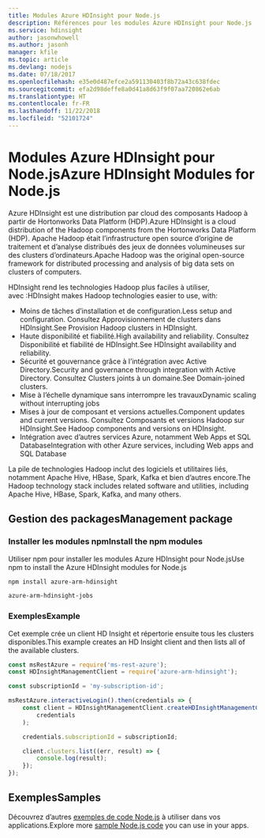 ```yaml
---
title: Modules Azure HDInsight pour Node.js
description: Références pour les modules Azure HDInsight pour Node.js
ms.service: hdinsight
author: jasonwhowell
ms.author: jasonh
manager: kfile
ms.topic: article
ms.devlang: nodejs
ms.date: 07/18/2017
ms.openlocfilehash: e35e0d487efce2a591130403f8b72a43c638fdec
ms.sourcegitcommit: efa2d98deffe8a0d41a8d63f9f07aa720862e6ab
ms.translationtype: HT
ms.contentlocale: fr-FR
ms.lasthandoff: 11/22/2018
ms.locfileid: "52101724"
---
```

# <a name="azure-hdinsight-modules-for-nodejs"></a><span data-ttu-id="c9c47-103">Modules Azure HDInsight pour Node.js</span><span class="sxs-lookup"><span data-stu-id="c9c47-103">Azure HDInsight Modules for Node.js</span></span>

<span data-ttu-id="c9c47-104">Azure HDInsight est une distribution par cloud des composants Hadoop à partir de Hortonworks Data Platform (HDP).</span><span class="sxs-lookup"><span data-stu-id="c9c47-104">Azure HDInsight is a cloud distribution of the Hadoop components from the Hortonworks Data Platform (HDP).</span></span> <span data-ttu-id="c9c47-105">Apache Hadoop était l’infrastructure open source d’origine de traitement et d’analyse distribués des jeux de données volumineuses sur des clusters d’ordinateurs.</span><span class="sxs-lookup"><span data-stu-id="c9c47-105">Apache Hadoop was the original open-source framework for distributed processing and analysis of big data sets on clusters of computers.</span></span>

<span data-ttu-id="c9c47-106">HDInsight rend les technologies Hadoop plus faciles à utiliser, avec :</span><span class="sxs-lookup"><span data-stu-id="c9c47-106">HDInsight makes Hadoop technologies easier to use, with:</span></span>
- <span data-ttu-id="c9c47-107">Moins de tâches d’installation et de configuration.</span><span class="sxs-lookup"><span data-stu-id="c9c47-107">Less setup and configuration.</span></span> <span data-ttu-id="c9c47-108">Consultez Approvisionnement de clusters dans HDInsight.</span><span class="sxs-lookup"><span data-stu-id="c9c47-108">See Provision Hadoop clusters in HDInsight.</span></span>
- <span data-ttu-id="c9c47-109">Haute disponibilité et fiabilité.</span><span class="sxs-lookup"><span data-stu-id="c9c47-109">High availability and reliability.</span></span> <span data-ttu-id="c9c47-110">Consultez Disponibilité et fiabilité de HDInsight.</span><span class="sxs-lookup"><span data-stu-id="c9c47-110">See HDInsight availability and reliability.</span></span>
- <span data-ttu-id="c9c47-111">Sécurité et gouvernance grâce à l’intégration avec Active Directory.</span><span class="sxs-lookup"><span data-stu-id="c9c47-111">Security and governance through integration with Active Directory.</span></span> <span data-ttu-id="c9c47-112">Consultez Clusters joints à un domaine.</span><span class="sxs-lookup"><span data-stu-id="c9c47-112">See Domain-joined clusters.</span></span>
- <span data-ttu-id="c9c47-113">Mise à l’échelle dynamique sans interrompre les travaux</span><span class="sxs-lookup"><span data-stu-id="c9c47-113">Dynamic scaling without interrupting jobs</span></span>
- <span data-ttu-id="c9c47-114">Mises à jour de composant et versions actuelles.</span><span class="sxs-lookup"><span data-stu-id="c9c47-114">Component updates and current versions.</span></span> <span data-ttu-id="c9c47-115">Consultez Composants et versions Hadoop sur HDInsight.</span><span class="sxs-lookup"><span data-stu-id="c9c47-115">See Hadoop components and versions on HDInsight.</span></span>
- <span data-ttu-id="c9c47-116">Intégration avec d’autres services Azure, notamment Web Apps et SQL Database</span><span class="sxs-lookup"><span data-stu-id="c9c47-116">Integration with other Azure services, including Web apps and SQL Database</span></span>

<span data-ttu-id="c9c47-117">La pile de technologies Hadoop inclut des logiciels et utilitaires liés, notamment Apache Hive, HBase, Spark, Kafka et bien d’autres encore.</span><span class="sxs-lookup"><span data-stu-id="c9c47-117">The Hadoop technology stack includes related software and utilities, including Apache Hive, HBase, Spark, Kafka, and many others.</span></span> 

## <a name="management-package"></a><span data-ttu-id="c9c47-118">Gestion des packages</span><span class="sxs-lookup"><span data-stu-id="c9c47-118">Management package</span></span>

### <a name="install-the-npm-modules"></a><span data-ttu-id="c9c47-119">Installer les modules npm</span><span class="sxs-lookup"><span data-stu-id="c9c47-119">Install the npm modules</span></span>

<span data-ttu-id="c9c47-120">Utiliser npm pour installer les modules Azure HDInsight pour Node.js</span><span class="sxs-lookup"><span data-stu-id="c9c47-120">Use npm to install the Azure HDInsight modules for Node.js</span></span>

```bash
npm install azure-arm-hdinsight
```

```bash
azure-arm-hdinsight-jobs
```

### <a name="example"></a><span data-ttu-id="c9c47-121">Exemples</span><span class="sxs-lookup"><span data-stu-id="c9c47-121">Example</span></span> 

<span data-ttu-id="c9c47-122">Cet exemple crée un client HD Insight et répertorie ensuite tous les clusters disponibles.</span><span class="sxs-lookup"><span data-stu-id="c9c47-122">This example creates an HD Insight client and then lists all of the available clusters.</span></span> 

```javascript
const msRestAzure = require('ms-rest-azure');
const HDInsightManagementClient = require('azure-arm-hdinsight');

const subscriptionId = 'my-subscription-id';

msRestAzure.interactiveLogin().then(credentials => {
    const client = HDInsightManagementClient.createHDInsightManagementClient(
        credentials
    );

    credentials.subscriptionId = subscriptionId;

    client.clusters.list((err, result) => {
        console.log(result);
    });
});
```

## <a name="samples"></a><span data-ttu-id="c9c47-123">Exemples</span><span class="sxs-lookup"><span data-stu-id="c9c47-123">Samples</span></span>

<span data-ttu-id="c9c47-124">Découvrez d’autres [exemples de code Node.js](https://azure.microsoft.com/resources/samples/?platform=nodejs) à utiliser dans vos applications.</span><span class="sxs-lookup"><span data-stu-id="c9c47-124">Explore more [sample Node.js code](https://azure.microsoft.com/resources/samples/?platform=nodejs) you can use in your apps.</span></span>

